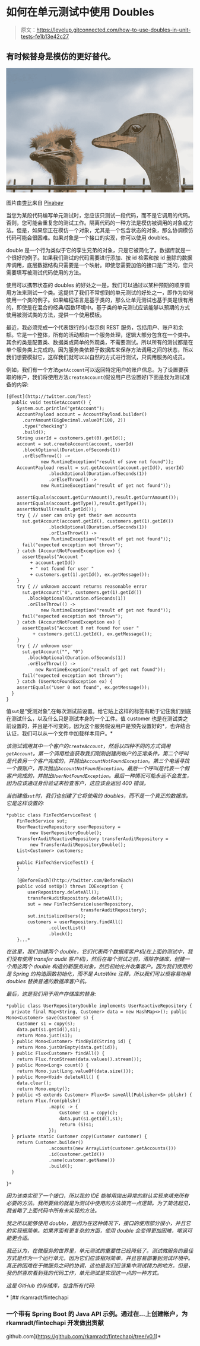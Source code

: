 # 如何在单元测试中使用 Doubles

> 原文：<https://levelup.gitconnected.com/how-to-use-doubles-in-unit-tests-fe1b13e42c27>

## 有时候替身是模仿的更好替代。

![](img/5b195525889015f69a661669e6e9f1a4.png)

图片由[类比](https://pixabay.com/users/analogicus-8164369/?utm_source=link-attribution&utm_medium=referral&utm_campaign=image&utm_content=4243189)来自 [Pixabay](https://pixabay.com/?utm_source=link-attribution&utm_medium=referral&utm_campaign=image&utm_content=4243189)

当您为某段代码编写单元测试时，您应该只测试一段代码，而不是它调用的代码。否则，您可能会重复您的测试工作。隔离代码的一种方法是模仿被调用的对象或方法。但是，如果您正在模仿一个对象，尤其是一个包含状态的对象，那么协调模仿代码可能会很困难。如果对象是一个接口的实现，你可以使用 doubles。

double 是一个行为类似于它的孪生兄弟的对象，只是它被简化了。数据库就是一个很好的例子。如果我们测试的代码需要进行添加、按 id 检索和按 id 删除的数据库调用，底层数据结构只需要是一个映射。即使您需要加倍的接口是广泛的，您只需要填写被测试代码使用的方法。

使用可以携带状态的 doubles 的好处之一是，我们可以通过以某种预期的顺序调用方法来测试一个类。这提供了我们不常想到的单元测试的好处之一，即作为如何使用一个类的例子。如果编程语言是基于类的，那么让单元测试也基于类是很有用的，即使是在混合的经典/函数环境中。基于类的单元测试应该能够以预期的方式使用被测试类的方法，提供一个使用模板。

最近，我必须完成一个代表银行的小型示例 REST 服务，包括用户、账户和余额。它是一个整体，所有的活动都由一个服务处理，逻辑大部分包含在一个类中。其余的类是配置类、数据类或简单的外观类，不需要测试。所以所有的测试都是在单个服务类上完成的。因为服务类依赖于数据库来保存方法调用之间的状态，所以我们想要模拟它，这样我们就可以以自然的方式进行测试，只调用服务的成员。

例如，我们有一个方法`getAccount`可以返回特定用户的账户信息。为了设置要获取的帐户，我们将使用方法`createAccount`(假设用户已设置好)下面是我为测试准备的内容:

```
[@Test](http://twitter.com/Test)
  public void testGetAccount() {
    System.out.println("getAccount");
    AccountPayload account = AccountPayload.builder()
      .currAmount(BigDecimal.valueOf(100, 2))
      .type("checking")
      .build();
    String userId = customers.get(0).getId();
    account = sut.createAccount(account, userId)
      .blockOptional(Duration.ofSeconds(1))
      .orElseThrow(() -> 
             new RuntimeException("result of save not found"));
    AccountPayload result = sut.getAccount(account.getId(), userId)
                .blockOptional(Duration.ofSeconds(1))
                .orElseThrow(() -> 
             new RuntimeException("result of get not found"));

    assertEquals(account.getCurrAmount(),result.getCurrAmount());
    assertEquals(account.getType(),result.getType());
    assertNotNull(result.getId());
    try { // user can only get their own accounts
      sut.getAccount(account.getId(), customers.get(1).getId())
                .blockOptional(Duration.ofSeconds(1))
                .orElseThrow(() -> 
             new RuntimeException("result of get not found"));
      fail("expected exception not thrown");
    } catch (AccountNotFoundException ex) {
      assertEquals("Account " 
         + account.getId() 
         + " not found for user " 
         + customers.get(1).getId(), ex.getMessage());
    }
    try { // unknown account returns reasonable error
      sut.getAccount("0", customers.get(1).getId())
        .blockOptional(Duration.ofSeconds(1))
        .orElseThrow(() -> 
             new RuntimeException("result of get not found"));
      fail("expected exception not thrown");
    } catch (AccountNotFoundException ex) {
      assertEquals("Account 0 not found for user " 
          + customers.get(1).getId(), ex.getMessage());
    }
    try { // unknown user
      sut.getAccount("", "0")
        .blockOptional(Duration.ofSeconds(1))
        .orElseThrow(() -> 
           new RuntimeException("result of get not found"));
      fail("expected exception not thrown");
    } catch (UserNotFoundException ex) {
    assertEquals("User 0 not found", ex.getMessage());
  }
}
```

值`sut`是“受测对象”,在每次测试前设置。给它贴上这样的标签有助于记住我们到底在测试什么，以及什么只是测试本身的一个工件。值 customer 也是在测试类之前设置的，并且是不可变的。因为这个服务假设用户是预先设置好的*，也许结合认证，我们可以从一个文件中加载样本用户。*

*该测试调用其中一个客户的`createAccount`，然后以四种不同的方式调用`getAccount`。第一个调用检查获取我们刚刚创建的帐户的正常条件。第二个呼叫是代表另一个客户完成的，并抛出`AccountNotFoundException`。第三个电话寻找一个假账户，再次抛出`AccountNotFoundException`。最后一个呼叫是代表一个假客户完成的，并抛出`UserNotFoundException`。最后一种情况可能永远不会发生，因为应该通过身份验证来检查客户，这应该会返回 400 错误。*

*当创建值`sut`时，我们也创建了它将使用的 doubles，而不是一个真正的数据库。它是这样设置的:*

```
*public class FinTechServiceTest {
    FinTechService sut;
    UserReactiveRepository userRepository = 
         new UserRepositoryDouble();
    TransferAuditReactiveRepository transferAuditRepository = 
         new TransferAuditRepositoryDouble();
    List<Customer> customers;

    public FinTechServiceTest() {
    }

    [@BeforeEach](http://twitter.com/BeforeEach)
    public void setUp() throws IOException {
        userRepository.deleteAll();
        transferAuditRepository.deleteAll();
        sut = new FinTechService(userRepository,
                            transferAuditRepository);
        sut.initializeUsers();
        customers = userRepository.findAll()
                .collectList()
                .block();
    }...*
```

*在这里，我们创建两个 double，它们代表两个数据库客户机(在上面的测试中，我们没有使用 transfer audit 客户机)，然后在每个测试之前，清除存储库，创建一个用这两个 double 构造的新服务对象，然后初始化并收集客户。因为我们使用的是 Spring 的构造函数初始化，而不是 AutoWire 注释，所以我们可以很容易地用 doubles 替换普通的数据库客户机。*

*最后，这是我们用于用户存储库的替身:*

```
*public class UserRepositoryDouble implements UserReactiveRepository {
  private final Map<String, Customer> data = new HashMap<>(); public Mono<Customer> save(Customer s) {
    Customer s1 = copy(s);
    data.put(s1.getId(),s1);
    return Mono.just(s1);
  } public Mono<Customer> findById(String id) {
    return Mono.justOrEmpty(data.get(id));
  } public Flux<Customer> findAll() {
    return Flux.fromStream(data.values().stream());
  } public Mono<Long> count() {
    return Mono.just(Long.valueOf(data.size()));
  } public Mono<Void> deleteAll() {
    data.clear();
    return Mono.empty();
  } public <S extends Customer> Flux<S> saveAll(Publisher<S> pblshr) {
    return Flux.from(pblshr)
                .map(c -> {
                    Customer s1 = copy(c);
                    data.put(s1.getId(),s1);
                    return (S)s1;
                });
  } private static Customer copy(Customer customer) {
    return Customer.builder()
                .accounts(new ArrayList(customer.getAccounts()))
                .id(customer.getId())
                .name(customer.getName())
                .build();
  }

}*
```

*因为该类实现了一个接口，所以我的 IDE 能够用抛出异常的默认实现来填充所有必要的方法。我所要做的就是为测试中使用的方法填充一点逻辑。为了简洁起见，我省略了上面代码中所有未实现的方法。*

*我之所以能够使用 double，是因为在这种情况下，接口的使用部分很小，并且它的实现很简单。如果界面有更复杂的方面，使用 double 会变得更加困难，嘲讽可能更合适。*

*我还认为，在微服务的世界里，单元测试的重要性已经降低了。测试微服务的最佳方式是作为一个运行单元，因为它们应该相对简单，并且容易部署到测试环境中。真正的困难在于微服务之间的协调，这也是我们应该集中测试精力的地方。但是，我仍然喜欢看到我的代码工作，单元测试是实现这一点的一种方式。*

*这是 GitHub 的存储库，包含所有代码:*

*[](https://github.com/rkamradt/fintechapi/tree/v0.1) [## rkamradt/fintechapi

### 一个带有 Spring Boot 的 Java API 示例。通过在…上创建帐户，为 rkamradt/fintechapi 开发做出贡献

github.com](https://github.com/rkamradt/fintechapi/tree/v0.1)*